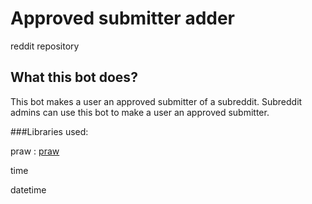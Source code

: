 # Approved submitter adder
reddit repository 

## What this bot does?
This bot makes a user an approved submitter of a subreddit. Subreddit admins can use this bot to make a user an approved submitter. 

###Libraries used: 

 praw : [praw](praw.readthedocs.org)

 time

 datetime
